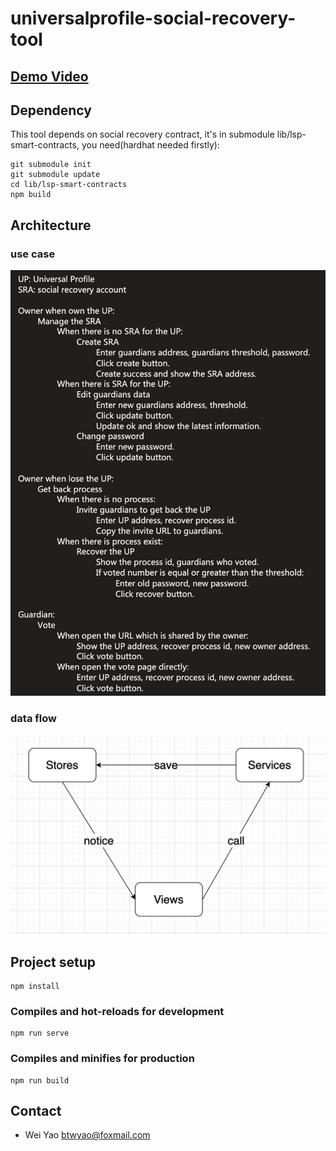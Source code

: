 # universalprofile-social-recovery-tool

## [Demo Video](https://www.youtube.com/watch?v=yEDvm_-IWDU)

## Dependency
This tool depends on social recovery contract, it's in submodule lib/lsp-smart-contracts, you need(hardhat needed firstly):
```
git submodule init
git submodule update
cd lib/lsp-smart-contracts
npm build
```

## Architecture

### use case
![](./res/use-case.png)

### data flow
![](./res/data-flow.jpg)

## Project setup

```
npm install
```

### Compiles and hot-reloads for development

```
npm run serve
```

### Compiles and minifies for production

```
npm run build
```

## Contact

- Wei Yao <btwyao@foxmail.com>